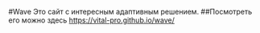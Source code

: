 #Wave Это сайт с интересным адаптивным решением.
##Посмотреть его можно здесь https://vital-pro.github.io/wave/

